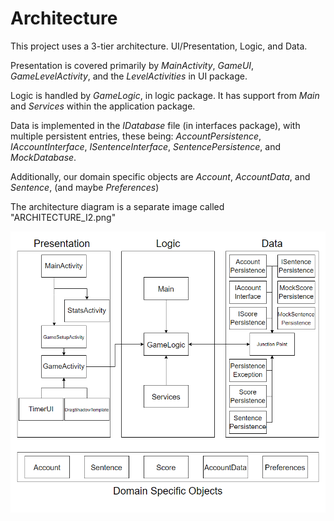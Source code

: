 # Architecture

This project uses a 3-tier architecture. UI/Presentation, Logic, and Data.

Presentation is covered primarily by *MainActivity*, *GameUI*, *GameLevelActivity*, and the *LevelActivities* in UI package.

Logic is handled by *GameLogic*, in logic package. It has support from *Main* and *Services* within the application package.

Data is implemented in the *IDatabase* file (in interfaces package), with multiple persistent entries, these being: *AccountPersistence*, *IAccountInterface*, *ISentenceInterface*, *SentencePersistence*, and *MockDatabase*.

Additionally, our domain specific objects are *Account*, *AccountData*, and *Sentence*, (and maybe *Preferences*)

The architecture diagram is a separate image called "ARCHITECTURE_I2.png"

![ARCHITECURE](ARCHITECTURE_I2.png)
